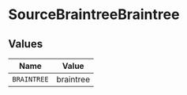 # SourceBraintreeBraintree


## Values

| Name        | Value       |
| ----------- | ----------- |
| `BRAINTREE` | braintree   |